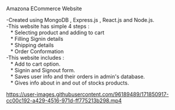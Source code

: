 Amazona ECommerce Website <Br/>

-Created using MongoDB , Express.js , React.js and Node.js. <br/>
-This website has simple 4 steps : <br/>
&nbsp;&nbsp;     * Selecting product and adding to cart <br/>
 &nbsp;&nbsp;    * Filling Signin details <br/>
 &nbsp;&nbsp;    * Shipping details  <br/>
 &nbsp;&nbsp;    * Order Conformation <br/>
-This website includes : <br/>
 &nbsp;&nbsp;    * Add to cart option.  <br/>
 &nbsp;&nbsp;    * Signin and Signout form. <br/>
 &nbsp;&nbsp;    * Saves user info and their orders in admin's database. <br/>
 &nbsp;&nbsp;    * Gives info about in and out of stocks products. <br/>
     
  

https://user-images.githubusercontent.com/96189489/171850917-cc00c192-a429-4516-971d-ff775213b298.mp4

